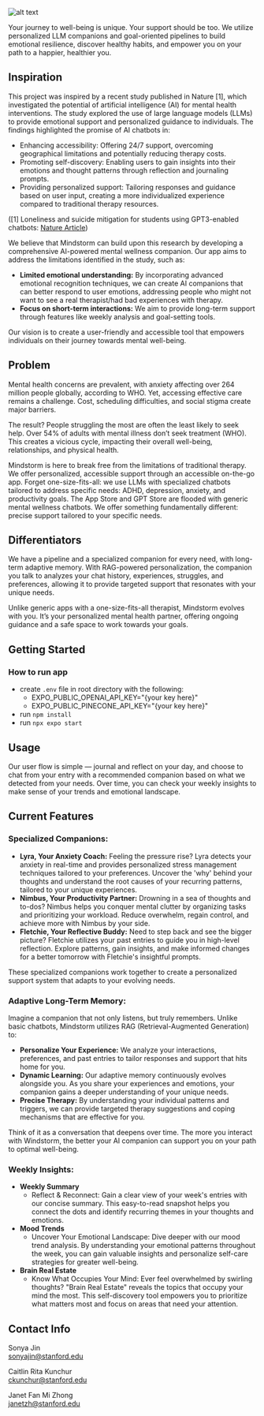 
![alt text](https://github.com/ckunchur/MindStorm-mobile/blob/main/assets/Blue%20White%20Minimal%20Creative%20Illustration%20Short%20Link%20Application%20Online%20Poster.png?raw=true)

Your journey to well-being is unique. Your support should be too. We utilize personalized LLM companions and goal-oriented pipelines to build emotional resilience, discover healthy habits, and empower you on your path to a happier, healthier you.

## Inspiration

This project was inspired by a recent study published in Nature [1], which investigated the potential of artificial intelligence (AI) for mental health interventions. The study explored the use of large language models (LLMs) to provide emotional support and personalized guidance to individuals. The findings highlighted the promise of AI chatbots in:

- Enhancing accessibility: Offering 24/7 support, overcoming geographical limitations and potentially reducing therapy costs.
- Promoting self-discovery: Enabling users to gain insights into their emotions and thought patterns through reflection and journaling prompts.
- Providing personalized support: Tailoring responses and guidance based on user input, creating a more individualized experience compared to traditional therapy resources.

([1] Loneliness and suicide mitigation for students using GPT3-enabled chatbots: [Nature Article](https://www.nature.com/articles/s44184-023-00047-6#Sec10))

We believe that Mindstorm can build upon this research by developing a comprehensive AI-powered mental wellness companion. Our app aims to address the limitations identified in the study, such as:

- **Limited emotional understanding:** By incorporating advanced emotional recognition techniques, we can create AI companions that can better respond to user emotions, addressing people who might not want to see a real therapist/had bad experiences with therapy.
- **Focus on short-term interactions:** We aim to provide long-term support through features like weekly analysis and goal-setting tools.

Our vision is to create a user-friendly and accessible tool that empowers individuals on their journey towards mental well-being.

## Problem

Mental health concerns are prevalent, with anxiety affecting over 264 million people globally, according to WHO. Yet, accessing effective care remains a challenge. Cost, scheduling difficulties, and social stigma create major barriers.

The result? People struggling the most are often the least likely to seek help. Over 54% of adults with mental illness don’t seek treatment (WHO). This creates a vicious cycle, impacting their overall well-being, relationships, and physical health.

Mindstorm is here to break free from the limitations of traditional therapy. We offer personalized, accessible support through an accessible on-the-go app. Forget one-size-fits-all: we use LLMs with specialized chatbots tailored to address specific needs: ADHD, depression, anxiety, and productivity goals. The App Store and GPT Store are flooded with generic mental wellness chatbots. We offer something fundamentally different: precise support tailored to your specific needs.

## Differentiators

We have a pipeline and a specialized companion for every need, with long-term adaptive memory. With RAG-powered personalization, the companion you talk to analyzes your chat history, experiences, struggles, and preferences, allowing it to provide targeted support that resonates with your unique needs.

Unlike generic apps with a one-size-fits-all therapist, Mindstorm evolves with you. It’s your personalized mental health partner, offering ongoing guidance and a safe space to work towards your goals.

## Getting Started
### How to run app
- create `.env` file in root directory with the following:
  - EXPO_PUBLIC_OPENAI_API_KEY="{your key here}"
  - EXPO_PUBLIC_PINECONE_API_KEY="{your key here}"
- run `npm install` 
- run `npx expo start`

## Usage

Our user flow is simple — journal and reflect on your day, and choose to chat from your entry with a recommended companion based on what we detected from your needs. Over time, you can check your weekly insights to make sense of your trends and emotional landscape.

## Current Features

### Specialized Companions:
- **Lyra, Your Anxiety Coach:** Feeling the pressure rise? Lyra detects your anxiety in real-time and provides personalized stress management techniques tailored to your preferences. Uncover the 'why' behind your thoughts and understand the root causes of your recurring patterns, tailored to your unique experiences.
- **Nimbus, Your Productivity Partner:** Drowning in a sea of thoughts and to-dos? Nimbus helps you conquer mental clutter by organizing tasks and prioritizing your workload. Reduce overwhelm, regain control, and achieve more with Nimbus by your side.
- **Fletchie, Your Reflective Buddy:** Need to step back and see the bigger picture? Fletchie utilizes your past entries to guide you in high-level reflection. Explore patterns, gain insights, and make informed changes for a better tomorrow with Fletchie's insightful prompts.

These specialized companions work together to create a personalized support system that adapts to your evolving needs.

### Adaptive Long-Term Memory:

Imagine a companion that not only listens, but truly remembers. Unlike basic chatbots, Mindstorm utilizes RAG (Retrieval-Augmented Generation) to:

- **Personalize Your Experience:** We analyze your interactions, preferences, and past entries to tailor responses and support that hits home for you.
- **Dynamic Learning:** Our adaptive memory continuously evolves alongside you. As you share your experiences and emotions, your companion gains a deeper understanding of your unique needs.
- **Precise Therapy:** By understanding your individual patterns and triggers, we can provide targeted therapy suggestions and coping mechanisms that are effective for you.

Think of it as a conversation that deepens over time. The more you interact with Windstorm, the better your AI companion can support you on your path to optimal well-being.

### Weekly Insights:
- **Weekly Summary**
    - Reflect & Reconnect: Gain a clear view of your week's entries with our concise summary. This easy-to-read snapshot helps you connect the dots and identify recurring themes in your thoughts and emotions.
- **Mood Trends**
    - Uncover Your Emotional Landscape: Dive deeper with our mood trend analysis. By understanding your emotional patterns throughout the week, you can gain valuable insights and personalize self-care strategies for greater well-being.
- **Brain Real Estate**
    - Know What Occupies Your Mind: Ever feel overwhelmed by swirling thoughts? "Brain Real Estate" reveals the topics that occupy your mind the most. This self-discovery tool empowers you to prioritize what matters most and focus on areas that need your attention.

## Contact Info

Sonya Jin  
sonyajin@stanford.edu

Caitlin Rita Kunchur  
ckunchur@stanford.edu

Janet Fan Mi Zhong  
janetzh@stanford.edu

